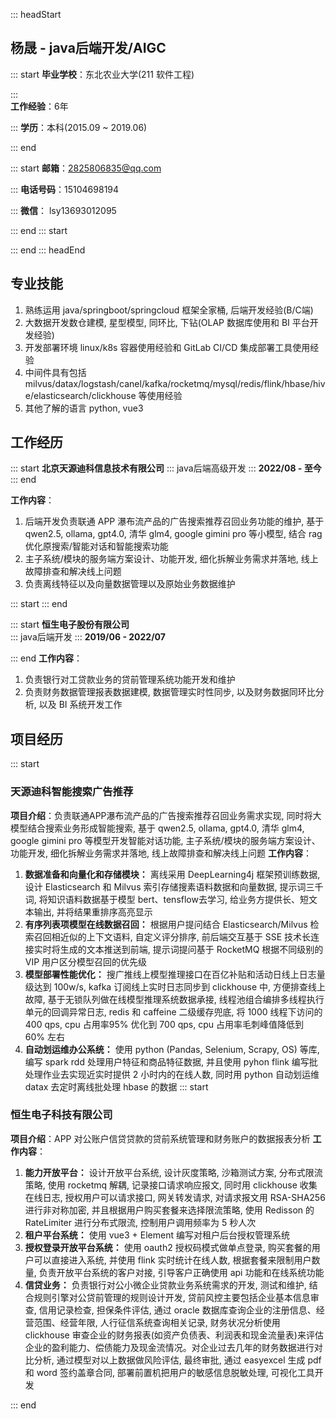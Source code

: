 ::: headStart
## 杨晟 - java后端开发/AIGC
::: start
**毕业学校**：东北农业大学(211 软件工程)

:::  
**工作经验**：6年

:::
**学历**：本科(2015.09 ~ 2019.06)

::: end

::: start
**邮箱**：2825806835@qq.com

:::
**电话号码**：15104698194

:::
**微信**： lsy13693012095

::: end
::: start


::: end
::: headEnd
## 专业技能
1. 熟练运用 java/springboot/springcloud 框架全家桶, 后端开发经验(B/C端)
1. 大数据开发数仓建模, 星型模型, 同环比, 下钻(OLAP 数据库使用和 BI 平台开发经验)
1. 开发部署环境 linux/k8s 容器使用经验和 GitLab CI/CD 集成部署工具使用经验
1. 中间件具有包括 milvus/datax/logstash/canel/kafka/rocketmq/mysql/redis/flink/hbase/hive/elasticsearch/clickhouse 等使用经验
1. 其他了解的语言 python, vue3

## 工作经历
::: start
**北京天源迪科信息技术有限公司**
:::
java后端高级开发
:::
**2022/08 - 至今**
::: end

**工作内容**：
1. 后端开发负责联通 APP 瀑布流产品的广告搜索推荐召回业务功能的维护, 基于 qwen2.5, ollama, gpt4.0, 清华 glm4, google gimini pro 等小模型, 结合 rag 优化原搜索/智能对话和智能搜索功能
2. 主子系统/模块的服务端方案设计、功能开发, 细化拆解业务需求并落地, 线上故障排查和解决线上问题
3. 负责离线特征以及向量数据管理以及原始业务数据维护

::: start
::: end

::: start
**恒生电子股份有限公司**   
:::
java后端开发
:::
**2019/06 - 2022/07**

::: end
**工作内容**：
1. 负责银行对工贷款业务的贷前管理系统功能开发和维护
2. 负责财务数据管理报表数据建模, 数据管理实时性同步, 以及财务数据同环比分析, 以及 BI 系统开发工作

## 项目经历
::: start
### 天源迪科智能搜索广告推荐
**项目介绍**：负责联通APP瀑布流产品的广告搜索推荐召回业务需求实现, 同时将大模型结合搜索业务形成智能搜索, 基于 qwen2.5, ollama, gpt4.0, 清华 glm4, google gimini pro 等模型开发智能对话功能, 主子系统/模块的服务端方案设计、功能开发, 细化拆解业务需求并落地, 线上故障排查和解决线上问题
**工作内容**：
1. **数据准备和向量化和存储模块：** 离线采用 DeepLearning4j 框架预训练数据, 设计 Elasticsearch 和 Milvus 索引存储搜素语料数据和向量数据, 提示词三千词, 将知识语料数据基于模型 bert、tensflow去学习, 给业务方提供长、短文本输出, 并将结果重排序高亮显示
2. **有序列表项模型在线数据召回：** 根据用户提问结合 Elasticsearch/Milvus 检索召回相近似的上下文语料, 自定义评分排序, 前后端交互基于 SSE 技术长连接实时将生成的文本推送到前端, 提示词提问基于 RocketMQ 根据不同级别的 VIP 用户区分模型召回的优先级
3. **模型部署性能优化：** 搜广推线上模型推理接口在百亿补贴和活动日线上日志量级达到 100w/s, kafka 订阅线上实时日志同步到 clickhouse 中, 方便排查线上故障, 基于无锁队列做在线模型推理系统数据承接, 线程池组合编排多线程执行单元的回调异常日志, redis 和 caffeine 二级缓存兜底,  将 1000 线程下访问的 400 qps, cpu 占用率95% 优化到 700 qps, cpu 占用率毛刺峰值降低到 60% 左右
4. **自动划运维办公系统：** 使用 python (Pandas, Selenium, Scrapy, OS) 等库, 编写 spark rdd 处理用户特征和商品特征数据, 并且使用 pyhon flink 编写批处理作业去实现近实时提供 2 小时内的在线人数, 同时用 python 自动划运维 datax 去定时离线批处理 hbase 的数据
   ::: start
### 恒生电子科技有限公司
**项目介绍**：APP 对公账户信贷贷款的贷前系统管理和财务账户的数据报表分析
**工作内容**：
1. **能力开放平台：** 设计开放平台系统, 设计灰度策略, 沙箱测试方案, 分布式限流策略, 使用 rocketmq 解耦, 记录接口请求响应报文, 同时用 clickhouse 收集在线日志, 授权用户可以请求接口, 网关转发请求, 对请求报文用 RSA-SHA256 进行非对称加密, 并且根据用户购买套餐来选择限流策略, 使用 Redisson 的 RateLimiter 进行分布式限流, 控制用户调用频率为 5 秒人次
1. **租户平台系统：** 使用 vue3 + Element 编写对租户后台授权管理系统
2. **授权登录开放平台系统：** 使用 oauth2 授权码模式做单点登录, 购买套餐的用户可以直接进入系统, 并使用 flink 实时统计在线人数, 根据套餐来限制用户数量, 负责开放平台系统的客户对接, 引导客户正确使用 api 功能和在线系统功能
3. **信贷业务：** 负责银行对公小微企业贷款业务系统需求的开发, 测试和维护, 结合规则引擎对公贷前管理的规则设计开发, 贷前风控主要包括企业基本信息审查, 信用记录检查, 担保条件评估, 通过 oracle 数据库查询企业的注册信息、经营范围、经营年限, 人行征信系统查询相关记录, 财务状况分析使用 clickhouse 审查企业的财务报表(如资产负债表、利润表和现金流量表)来评估企业的盈利能力、偿债能力及现金流情况。对企业过去几年的财务数据进行对比分析, 通过模型对以上数据做风险评估, 最终审批, 通过 easyexcel 生成 pdf 和 word 签约盖章合同, 部署前置机把用户的敏感信息脱敏处理, 可视化工具开发

::: end
